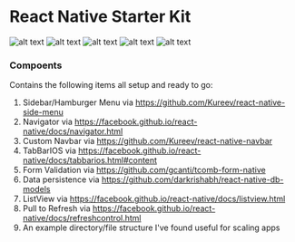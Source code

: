 React Native Starter Kit
=======

![alt text](https://dl.dropboxusercontent.com/u/46690444/GITHUB/react-native-starter-app.png "Default Screen w/ tabs") ![alt text](https://dl.dropboxusercontent.com/u/46690444/GITHUB/react-native-starter-app-open-menu.png "Sidebar Menu open") ![alt text](https://dl.dropboxusercontent.com/u/46690444/GITHUB/react-native-starter-app-forms.png "Data validation and persistence") ![alt text](https://dl.dropboxusercontent.com/u/46690444/GITHUB/react-native-starter-app-listview.png "List View Example") ![alt text](https://dl.dropboxusercontent.com/u/46690444/GITHUB/react-native-starter-app-listview2.png "List View Example 2")

### Compoents

Contains the following items all setup and ready to go:

1. Sidebar/Hamburger Menu via https://github.com/Kureev/react-native-side-menu
2. Navigator via https://facebook.github.io/react-native/docs/navigator.html
3. Custom Navbar via https://github.com/Kureev/react-native-navbar
4. TabBarIOS via https://facebook.github.io/react-native/docs/tabbarios.html#content
5. Form Validation via https://github.com/gcanti/tcomb-form-native
6. Data persistence via https://github.com/darkrishabh/react-native-db-models
7. ListView via https://facebook.github.io/react-native/docs/listview.html
8. Pull to Refresh via https://facebook.github.io/react-native/docs/refreshcontrol.html
9. An example directory/file structure I've found useful for scaling apps

 
